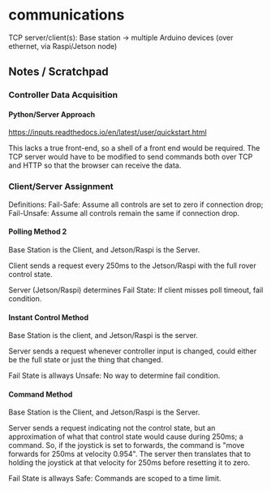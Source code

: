 # communications
TCP server/client(s): Base station -> multiple Arduino devices (over ethernet, via Raspi/Jetson node)

## Notes / Scratchpad

### Controller Data Acquisition

#### Python/Server Approach

https://inputs.readthedocs.io/en/latest/user/quickstart.html

This lacks a true front-end, so a shell of a front end would be required.  The TCP server would have to be modified to send commands both over TCP and HTTP so that the browser can receive the data.


### Client/Server Assignment

Definitions: Fail-Safe: Assume all controls are set to zero if connection drop; Fail-Unsafe: Assume all controls remain the same if connection drop.

#### Polling Method 2

Base Station is the Client, and Jetson/Raspi is the Server.

Client sends a request every 250ms to the Jetson/Raspi with the full rover control state.

Server (Jetson/Raspi) determines Fail State: If client misses poll timeout, fail condition.

#### Instant Control Method

Base Station is the client, and Jetson/Raspi is the server.

Server sends a request whenever controller input is changed, could either be the full state or just the thing that changed.

Fail State is allways Unsafe: No way to determine fail condition.

#### Command Method

Base Station is the Client, and Jetson/Raspi is the Server.

Server sends a request indicating not the control state, but an approximation of what that control state would cause during 250ms; a command.
So, if the joystick is set to forwards, the command is "move forwards for 250ms at velocity 0.954".  The server then translates that to holding the joystick at that velocity for 250ms before resetting it to zero.

Fail State is allways Safe: Commands are scoped to a time limit.
